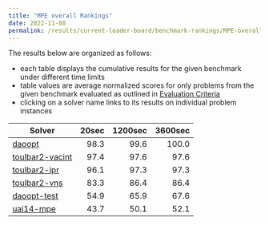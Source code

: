 ```yaml
---
title: "MPE overall Rankings"
date: 2022-11-08
permalink: /results/current-leader-board/benchmark-rankings/MPE-overall-rankings
---
```




The results below are organized as follows:
- each table displays the cumulative results for the given benchmark under different time limits
- table values are average normalized scores for only problems from the given benchmark evaluated as outlined in [Evaluation Criteria](https://uaicompetition.github.io/uci-2022/results/evaluation-criteria/)
- clicking on a solver name links to its results on individual problem instances


|                            Solver                             | 20sec | 1200sec | 3600sec |
| ------------------------------------------------------------- | ----: | ------: | ------: |
| [daoopt](../solver-scores/daoopt-scores.md)                   |  98.3 |    99.6 |   100.0 |
| [toulbar2-vacint](../solver-scores/toulbar2-vacint-scores.md) |  97.4 |    97.6 |    97.6 |
| [toulbar2-ipr](../solver-scores/toulbar2-ipr-scores.md)       |  96.1 |    97.3 |    97.3 |
| [toulbar2-vns](../solver-scores/toulbar2-vns-scores.md)       |  83.3 |    86.4 |    86.4 |
| [daoopt-test](../solver-scores/daoopt-test-scores.md)         |  54.9 |    65.9 |    67.6 |
| [uai14-mpe](../solver-scores/uai14-mpe-scores.md)             |  43.7 |    50.1 |    52.1 |

